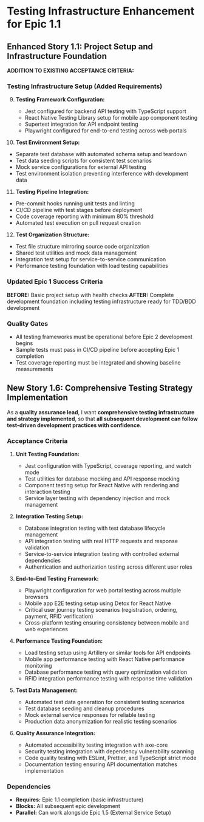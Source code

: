 # Testing Infrastructure Enhancement for Epic 1.1

## Enhanced Story 1.1: Project Setup and Infrastructure Foundation

**ADDITION TO EXISTING ACCEPTANCE CRITERIA:**

### Testing Infrastructure Setup (Added Requirements)

9. **Testing Framework Configuration:**
   - Jest configured for backend API testing with TypeScript support
   - React Native Testing Library setup for mobile app component testing
   - Supertest integration for API endpoint testing
   - Playwright configured for end-to-end testing across web portals

10. **Test Environment Setup:**

- Separate test database with automated schema setup and teardown
- Test data seeding scripts for consistent test scenarios
- Mock service configurations for external API testing
- Test environment isolation preventing interference with development data

11. **Testing Pipeline Integration:**

- Pre-commit hooks running unit tests and linting
- CI/CD pipeline with test stages before deployment
- Code coverage reporting with minimum 80% threshold
- Automated test execution on pull request creation

12. **Test Organization Structure:**

- Test file structure mirroring source code organization
- Shared test utilities and mock data management
- Integration test setup for service-to-service communication
- Performance testing foundation with load testing capabilities

### Updated Epic 1 Success Criteria

**BEFORE:** Basic project setup with health checks
**AFTER:** Complete development foundation including testing infrastructure ready for TDD/BDD development

### Quality Gates

- All testing frameworks must be operational before Epic 2 development begins
- Sample tests must pass in CI/CD pipeline before accepting Epic 1 completion
- Test coverage reporting must be integrated and showing baseline measurements

## New Story 1.6: Comprehensive Testing Strategy Implementation

As a **quality assurance lead**,
I want **comprehensive testing infrastructure and strategy implemented**,
so that **all subsequent development can follow test-driven development practices with confidence**.

### Acceptance Criteria

1. **Unit Testing Foundation:**
   - Jest configuration with TypeScript, coverage reporting, and watch mode
   - Test utilities for database mocking and API response mocking
   - Component testing setup for React Native with rendering and interaction testing
   - Service layer testing with dependency injection and mock management

2. **Integration Testing Setup:**
   - Database integration testing with test database lifecycle management
   - API integration testing with real HTTP requests and response validation
   - Service-to-service integration testing with controlled external dependencies
   - Authentication and authorization testing across different user roles

3. **End-to-End Testing Framework:**
   - Playwright configuration for web portal testing across multiple browsers
   - Mobile app E2E testing setup using Detox for React Native
   - Critical user journey testing scenarios (registration, ordering, payment, RFID verification)
   - Cross-platform testing ensuring consistency between mobile and web experiences

4. **Performance Testing Foundation:**
   - Load testing setup using Artillery or similar tools for API endpoints
   - Mobile app performance testing with React Native performance monitoring
   - Database performance testing with query optimization validation
   - RFID integration performance testing with response time validation

5. **Test Data Management:**
   - Automated test data generation for consistent testing scenarios
   - Test database seeding and cleanup procedures
   - Mock external service responses for reliable testing
   - Production data anonymization for realistic testing scenarios

6. **Quality Assurance Integration:**
   - Automated accessibility testing integration with axe-core
   - Security testing integration with dependency vulnerability scanning
   - Code quality testing with ESLint, Prettier, and TypeScript strict mode
   - Documentation testing ensuring API documentation matches implementation

### Dependencies

- **Requires:** Epic 1.1 completion (basic infrastructure)
- **Blocks:** All subsequent epic development
- **Parallel:** Can work alongside Epic 1.5 (External Service Setup)
